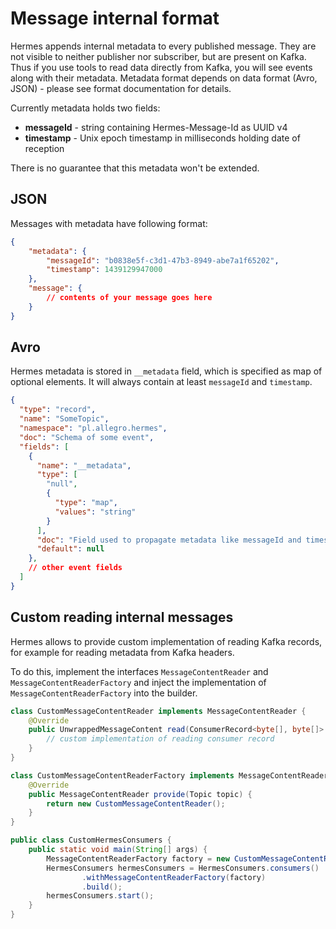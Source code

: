 # Message internal format

Hermes appends internal metadata to every published message. They are not visible to neither publisher nor subscriber,
but are present on Kafka. Thus if you use tools to read data directly from Kafka, you will see events along with their
metadata. Metadata format depends on data format (Avro, JSON) - please see format documentation for details.

Currently metadata holds two fields:

* **messageId** - string containing Hermes-Message-Id as UUID v4
* **timestamp** - Unix epoch timestamp in milliseconds holding date of reception

There is no guarantee that this metadata won't be extended.

## JSON

Messages with metadata have following format:

```json
{
    "metadata": {
        "messageId": "b0838e5f-c3d1-47b3-8949-abe7a1f65202",
        "timestamp": 1439129947000
    },
    "message": {
        // contents of your message goes here
    }
}
```

## Avro

Hermes metadata is stored in `__metadata` field, which is specified as map of optional elements. It will always contain at least
``messageId`` and ``timestamp``.

```json
{
  "type": "record",
  "name": "SomeTopic",
  "namespace": "pl.allegro.hermes",
  "doc": "Schema of some event",
  "fields": [
    {
      "name": "__metadata",
      "type": [
        "null",
        {
          "type": "map",
          "values": "string"
        }
      ],
      "doc": "Field used to propagate metadata like messageId and timestamp",
      "default": null
    },
    // other event fields
  ]
}
```

## Custom reading internal messages

Hermes allows to provide custom implementation of reading Kafka records, for example for reading metadata from Kafka headers.

To do this, implement the interfaces `MessageContentReader` and `MessageContentReaderFactory`
and inject the implementation of `MessageContentReaderFactory` into the builder.

```java
class CustomMessageContentReader implements MessageContentReader {
    @Override
    public UnwrappedMessageContent read(ConsumerRecord<byte[], byte[]> message, ContentType contentType) {
        // custom implementation of reading consumer record
    }
}

class CustomMessageContentReaderFactory implements MessageContentReaderFactory {
    @Override
    public MessageContentReader provide(Topic topic) {
        return new CustomMessageContentReader();
    }
}

public class CustomHermesConsumers {
    public static void main(String[] args) {
        MessageContentReaderFactory factory = new CustomMessageContentReaderFactory();
        HermesConsumers hermesConsumers = HermesConsumers.consumers()
                .withMessageContentReaderFactory(factory)
                .build();
        hermesConsumers.start();
    }
}
```
